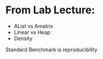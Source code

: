 
# From Lab Lecture:
- AList vs Amatrix
- Linear vs Heap
- Density

Standard Benchmark is reproducibility





